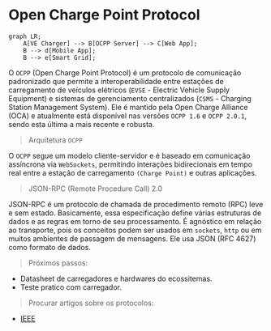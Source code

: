 # Open Charge Point Protocol

```mermaid
graph LR;
    A[VE Charger] --> B[OCPP Server] --> C[Web App];
    B --> d[Mobile App];
    B --> e[Smart Grid];
``` 

O `OCPP` (Open Charge Point Protocol) é um protocolo de comunicação padronizado que permite a interoperabilidade entre estações de carregamento de veículos elétricos (`EVSE` - Electric Vehicle Supply Equipment) e sistemas de gerenciamento centralizados (`CSMS` - Charging Station Management System). Ele é mantido pela Open Charge Alliance (OCA) e atualmente está disponível nas versões `OCPP 1.6` e `OCPP 2.0.1`, sendo esta última a mais recente e robusta.

> Arquitetura `OCPP`

O `OCPP` segue um modelo cliente-servidor e é baseado em comunicação assíncrona via `WebSockets`, permitindo interações bidirecionais em tempo real entre a estação de carregamento `(Charge Point)` e outras aplicações.

> JSON-RPC (Remote Procedure Call) 2.0

JSON-RPC é um protocolo de chamada de procedimento remoto (RPC) leve e sem estado. Basicamente, essa especificação define várias estruturas de dados e as regras em torno de seu processamento. É agnóstico em relação ao transporte, pois os conceitos podem ser usados ​​em `sockets`, `http` ou em muitos ambientes de passagem de mensagens. Ele usa JSON (RFC 4627) como formato de dados.

> Próximos passos: 

- Datasheet de carregadores e hardwares do ecossitemas.
- Teste pratico com carregador.

> Procurar artigos sobre os protocolos:

- [IEEE](https://ieeexplore.ieee.org/document/8865690)